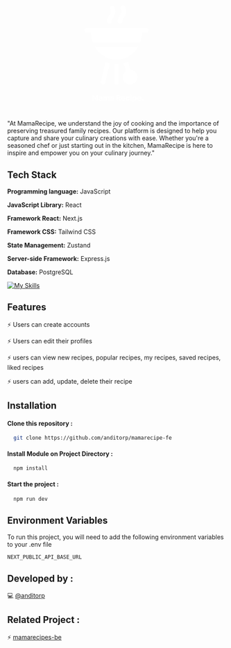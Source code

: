 <p align="center">
  <svg width="182" height="224" viewBox="0 0 182 224" fill="none" xmlns="http://www.w3.org/2000/svg">
<g clip-path="url(#clip0_59_10)">
<path d="M74.3169 41.9465C77.2616 41.9465 79.6489 39.5592 79.6489 36.6146C79.6489 33.1367 80.368 32.1603 81.8012 30.2141C85.8059 24.7759 88.2511 20.2309 88.2511 13.1696C88.2511 9.19058 86.9835 5.75752 85.8791 3.21169C84.7071 0.510172 81.5663 -0.73075 78.8658 0.442279C76.1643 1.61424 74.9244 4.75405 76.096 7.45557C76.7903 9.05586 77.5872 11.1517 77.5872 13.1693C77.5872 17.6264 75.9489 20.1755 73.2143 23.8904C71.33 26.4494 68.9854 29.6336 68.9854 36.6142C68.985 39.5592 71.3723 41.9465 74.3169 41.9465Z" fill="white"/>
<path d="M99.0807 41.9464C102.025 41.9464 104.413 39.5592 104.413 36.6145C104.413 33.137 105.132 32.1602 106.565 30.214C110.576 24.7669 113.015 20.2166 113.015 13.1696C113.015 9.19087 111.747 5.75816 110.643 3.21198C109.472 0.510103 106.331 -0.729752 103.63 0.441854C100.928 1.61382 99.6886 4.75362 100.86 7.45514C101.554 9.05579 102.351 11.1516 102.351 13.1692C102.351 17.6228 100.717 20.1693 97.9785 23.8907C96.0941 26.4493 93.7495 29.6336 93.7495 36.6141C93.7488 39.5592 96.1361 41.9464 99.0807 41.9464Z" fill="white"/>
<path d="M123.088 148.606L117.735 129.742C114.462 131.191 111.09 132.369 107.651 133.271L112.831 151.525C108.451 154.54 105.573 159.585 105.573 165.292C105.573 174.504 113.068 181.999 122.28 181.999C131.492 181.999 138.987 174.504 138.987 165.292C138.987 156.351 131.926 149.029 123.088 148.606Z" fill="white"/>
<path d="M90.9997 124.769C111.678 124.769 129.913 113.255 140.505 95.8496H41.4937C52.0865 113.255 70.3214 124.769 90.9997 124.769Z" fill="white"/>
<path d="M159.249 51.5439H22.7509C19.8062 51.5439 17.4189 53.9312 17.4189 56.8759C17.4189 59.8205 19.8062 62.2078 22.7509 62.2078H31.8038C31.9684 70.3263 33.5396 78.0768 36.2631 85.1857H145.737C148.46 78.0768 150.031 70.3263 150.196 62.2078H159.249C162.193 62.2078 164.581 59.8205 164.581 56.8759C164.581 53.9312 162.193 51.5439 159.249 51.5439Z" fill="white"/>
<path d="M54.5326 175.429C53.7342 178.774 56.2704 182 59.7234 182C62.1345 182 64.321 180.353 64.9053 177.904L75.4882 133.566C72.026 132.724 68.6285 131.599 65.3269 130.206L54.5326 175.429Z" fill="white"/>
<path d="M85.668 135.206V176.667C85.668 179.612 88.0553 181.999 90.9999 181.999C93.9446 181.999 96.3319 179.612 96.3319 176.667V135.206C92.6407 135.508 89.3666 135.509 85.668 135.206Z" fill="white"/>
</g>
<path d="M35.17 219V206.22H37.69L41.722 213.6L45.772 206.22H48.202V219H45.61V210.918L42.64 216.336H40.732L37.762 210.918V219H35.17ZM53.3053 219.27C52.8133 219.27 52.3633 219.198 51.9553 219.054C51.5473 218.91 51.1873 218.706 50.8753 218.442C50.5753 218.166 50.3413 217.848 50.1733 217.488C50.0053 217.128 49.9213 216.732 49.9213 216.3C49.9213 215.7 50.0833 215.172 50.4073 214.716C50.7313 214.26 51.1873 213.906 51.7753 213.654C52.3633 213.39 53.0473 213.258 53.8273 213.258C54.2233 213.258 54.5953 213.294 54.9433 213.366C55.3033 213.438 55.6513 213.54 55.9873 213.672V213.114C55.9873 212.574 55.8313 212.136 55.5193 211.8C55.2193 211.464 54.8053 211.296 54.2773 211.296C53.8813 211.296 53.5213 211.398 53.1973 211.602C52.8733 211.794 52.6453 212.07 52.5133 212.43L50.2633 211.98C50.3953 211.428 50.6533 210.948 51.0373 210.54C51.4333 210.12 51.9133 209.796 52.4773 209.568C53.0413 209.34 53.6533 209.226 54.3133 209.226C54.9253 209.226 55.4833 209.322 55.9873 209.514C56.4913 209.706 56.9233 209.982 57.2833 210.342C57.6553 210.702 57.9373 211.128 58.1293 211.62C58.3333 212.1 58.4353 212.64 58.4353 213.24V219H56.1853L56.1133 217.884C55.8613 218.292 55.4953 218.628 55.0153 218.892C54.5353 219.144 53.9653 219.27 53.3053 219.27ZM52.4053 216.174C52.4053 216.51 52.5433 216.786 52.8193 217.002C53.0953 217.218 53.4613 217.326 53.9173 217.326C54.3133 217.326 54.6673 217.242 54.9793 217.074C55.2913 216.906 55.5373 216.678 55.7173 216.39C55.8973 216.09 55.9873 215.76 55.9873 215.4V215.31C55.7233 215.202 55.4413 215.118 55.1413 215.058C54.8413 214.986 54.5413 214.95 54.2413 214.95C53.6773 214.95 53.2273 215.064 52.8913 215.292C52.5673 215.508 52.4053 215.802 52.4053 216.174ZM60.4435 219V209.496H62.7655L62.8375 210.702C63.1135 210.246 63.4855 209.886 63.9535 209.622C64.4215 209.358 64.9495 209.226 65.5375 209.226C66.1735 209.226 66.7375 209.382 67.2295 209.694C67.7335 210.006 68.1235 210.438 68.3995 210.99C68.6875 210.462 69.1015 210.036 69.6415 209.712C70.1935 209.388 70.8235 209.226 71.5315 209.226C72.2395 209.226 72.8515 209.394 73.3675 209.73C73.8835 210.054 74.2795 210.522 74.5555 211.134C74.8435 211.746 74.9875 212.466 74.9875 213.294V219H72.4675V213.618C72.4675 212.958 72.3235 212.442 72.0355 212.07C71.7475 211.686 71.3455 211.494 70.8295 211.494C70.4695 211.494 70.1455 211.584 69.8575 211.764C69.5815 211.932 69.3655 212.172 69.2095 212.484C69.0535 212.796 68.9755 213.15 68.9755 213.546V219H66.4555V213.618C66.4555 212.958 66.3115 212.442 66.0235 212.07C65.7355 211.686 65.3335 211.494 64.8175 211.494C64.4575 211.494 64.1335 211.584 63.8455 211.764C63.5695 211.932 63.3535 212.172 63.1975 212.484C63.0415 212.796 62.9635 213.15 62.9635 213.546V219H60.4435ZM79.9361 219.27C79.4441 219.27 78.9941 219.198 78.5861 219.054C78.1781 218.91 77.8181 218.706 77.5061 218.442C77.2061 218.166 76.9721 217.848 76.8041 217.488C76.6361 217.128 76.5521 216.732 76.5521 216.3C76.5521 215.7 76.7141 215.172 77.0381 214.716C77.3621 214.26 77.8181 213.906 78.4061 213.654C78.9941 213.39 79.6781 213.258 80.4581 213.258C80.8541 213.258 81.2261 213.294 81.5741 213.366C81.9341 213.438 82.2821 213.54 82.6181 213.672V213.114C82.6181 212.574 82.4621 212.136 82.1501 211.8C81.8501 211.464 81.4361 211.296 80.9081 211.296C80.5121 211.296 80.1521 211.398 79.8281 211.602C79.5041 211.794 79.2761 212.07 79.1441 212.43L76.8941 211.98C77.0261 211.428 77.2841 210.948 77.6681 210.54C78.0641 210.12 78.5441 209.796 79.1081 209.568C79.6721 209.34 80.2841 209.226 80.9441 209.226C81.5561 209.226 82.1141 209.322 82.6181 209.514C83.1221 209.706 83.5541 209.982 83.9141 210.342C84.2861 210.702 84.5681 211.128 84.7601 211.62C84.9641 212.1 85.0661 212.64 85.0661 213.24V219H82.8161L82.7441 217.884C82.4921 218.292 82.1261 218.628 81.6461 218.892C81.1661 219.144 80.5961 219.27 79.9361 219.27ZM79.0361 216.174C79.0361 216.51 79.1741 216.786 79.4501 217.002C79.7261 217.218 80.0921 217.326 80.5481 217.326C80.9441 217.326 81.2981 217.242 81.6101 217.074C81.9221 216.906 82.1681 216.678 82.3481 216.39C82.5281 216.09 82.6181 215.76 82.6181 215.4V215.31C82.3541 215.202 82.0721 215.118 81.7721 215.058C81.4721 214.986 81.1721 214.95 80.8721 214.95C80.3081 214.95 79.8581 215.064 79.5221 215.292C79.1981 215.508 79.0361 215.802 79.0361 216.174ZM90.9981 219V206.22H95.1021C96.1461 206.22 97.0461 206.388 97.8021 206.724C98.5701 207.048 99.1581 207.522 99.5661 208.146C99.9741 208.758 100.178 209.484 100.178 210.324C100.178 210.816 100.088 211.29 99.9081 211.746C99.7281 212.19 99.4761 212.598 99.1521 212.97C98.8281 213.33 98.4381 213.63 97.9821 213.87L100.88 219H97.9281L95.6421 214.572C95.4141 214.584 95.1681 214.59 94.9041 214.59C94.5201 214.59 94.1001 214.554 93.6441 214.482V219H90.9981ZM93.6441 208.488V212.25C93.8721 212.286 94.1001 212.316 94.3281 212.34C94.5561 212.352 94.7961 212.358 95.0481 212.358C95.8161 212.358 96.4101 212.19 96.8301 211.854C97.2501 211.506 97.4601 211.026 97.4601 210.414C97.4601 209.802 97.2501 209.328 96.8301 208.992C96.4101 208.656 95.8161 208.488 95.0481 208.488H93.6441ZM106.463 219.27C105.755 219.27 105.101 219.15 104.501 218.91C103.913 218.658 103.403 218.31 102.971 217.866C102.539 217.41 102.203 216.876 101.963 216.264C101.723 215.64 101.603 214.962 101.603 214.23C101.603 213.522 101.723 212.862 101.963 212.25C102.203 211.638 102.533 211.11 102.953 210.666C103.385 210.21 103.889 209.856 104.465 209.604C105.041 209.352 105.665 209.226 106.337 209.226C107.033 209.226 107.663 209.346 108.227 209.586C108.803 209.826 109.295 210.168 109.703 210.612C110.111 211.056 110.423 211.584 110.639 212.196C110.867 212.808 110.981 213.492 110.981 214.248V214.878H104.159C104.267 215.586 104.525 216.144 104.933 216.552C105.341 216.948 105.857 217.146 106.481 217.146C106.913 217.146 107.303 217.044 107.651 216.84C108.011 216.636 108.305 216.342 108.533 215.958L110.783 216.678C110.567 217.218 110.243 217.68 109.811 218.064C109.379 218.448 108.875 218.748 108.299 218.964C107.723 219.168 107.111 219.27 106.463 219.27ZM106.337 211.17C105.785 211.17 105.317 211.35 104.933 211.71C104.561 212.07 104.315 212.562 104.195 213.186H108.389C108.293 212.562 108.059 212.07 107.687 211.71C107.327 211.35 106.877 211.17 106.337 211.17ZM117.043 219.27C116.359 219.27 115.723 219.15 115.135 218.91C114.559 218.658 114.055 218.31 113.623 217.866C113.203 217.422 112.873 216.9 112.633 216.3C112.393 215.688 112.273 215.028 112.273 214.32C112.273 213.6 112.393 212.934 112.633 212.322C112.885 211.698 113.227 211.158 113.659 210.702C114.103 210.234 114.619 209.874 115.207 209.622C115.795 209.358 116.431 209.226 117.115 209.226C117.799 209.226 118.429 209.358 119.005 209.622C119.581 209.874 120.067 210.234 120.463 210.702C120.871 211.17 121.153 211.716 121.309 212.34L118.915 212.808C118.735 212.4 118.483 212.082 118.159 211.854C117.835 211.614 117.469 211.494 117.061 211.494C116.629 211.494 116.245 211.614 115.909 211.854C115.585 212.094 115.327 212.43 115.135 212.862C114.943 213.282 114.847 213.756 114.847 214.284C114.847 214.812 114.937 215.28 115.117 215.688C115.309 216.096 115.573 216.42 115.909 216.66C116.245 216.888 116.629 217.002 117.061 217.002C117.493 217.002 117.883 216.888 118.231 216.66C118.579 216.432 118.837 216.108 119.005 215.688L121.399 216.156C121.243 216.792 120.949 217.344 120.517 217.812C120.097 218.28 119.587 218.64 118.987 218.892C118.387 219.144 117.739 219.27 117.043 219.27ZM125.616 206.922C125.616 207.198 125.55 207.444 125.418 207.66C125.298 207.876 125.124 208.05 124.896 208.182C124.68 208.302 124.44 208.362 124.176 208.362C123.912 208.362 123.666 208.302 123.438 208.182C123.222 208.05 123.048 207.876 122.916 207.66C122.796 207.444 122.736 207.198 122.736 206.922C122.736 206.646 122.796 206.4 122.916 206.184C123.048 205.968 123.222 205.8 123.438 205.68C123.666 205.548 123.912 205.482 124.176 205.482C124.44 205.482 124.68 205.548 124.896 205.68C125.124 205.8 125.298 205.968 125.418 206.184C125.55 206.4 125.616 206.646 125.616 206.922ZM122.916 219V209.496H125.436V219H122.916ZM127.451 222.492V209.496H129.773L129.845 210.882C130.169 210.366 130.601 209.964 131.141 209.676C131.681 209.376 132.275 209.226 132.923 209.226C133.547 209.226 134.123 209.352 134.651 209.604C135.179 209.856 135.641 210.21 136.037 210.666C136.433 211.11 136.739 211.632 136.955 212.232C137.183 212.832 137.297 213.486 137.297 214.194C137.297 214.914 137.183 215.58 136.955 216.192C136.727 216.804 136.409 217.344 136.001 217.812C135.593 218.268 135.113 218.628 134.561 218.892C134.009 219.144 133.415 219.27 132.779 219.27C132.191 219.27 131.657 219.156 131.177 218.928C130.697 218.688 130.295 218.358 129.971 217.938V222.492H127.451ZM132.329 217.002C132.785 217.002 133.193 216.882 133.553 216.642C133.913 216.402 134.195 216.078 134.399 215.67C134.615 215.25 134.723 214.776 134.723 214.248C134.723 213.72 134.615 213.252 134.399 212.844C134.195 212.424 133.913 212.094 133.553 211.854C133.193 211.614 132.785 211.494 132.329 211.494C131.873 211.494 131.465 211.614 131.105 211.854C130.745 212.094 130.457 212.424 130.241 212.844C130.037 213.252 129.935 213.72 129.935 214.248C129.935 214.776 130.037 215.25 130.241 215.67C130.457 216.078 130.745 216.402 131.105 216.642C131.465 216.882 131.873 217.002 132.329 217.002ZM143.535 219.27C142.827 219.27 142.173 219.15 141.573 218.91C140.985 218.658 140.475 218.31 140.043 217.866C139.611 217.41 139.275 216.876 139.035 216.264C138.795 215.64 138.675 214.962 138.675 214.23C138.675 213.522 138.795 212.862 139.035 212.25C139.275 211.638 139.605 211.11 140.025 210.666C140.457 210.21 140.961 209.856 141.537 209.604C142.113 209.352 142.737 209.226 143.409 209.226C144.105 209.226 144.735 209.346 145.299 209.586C145.875 209.826 146.367 210.168 146.775 210.612C147.183 211.056 147.495 211.584 147.711 212.196C147.939 212.808 148.053 213.492 148.053 214.248V214.878H141.231C141.339 215.586 141.597 216.144 142.005 216.552C142.413 216.948 142.929 217.146 143.553 217.146C143.985 217.146 144.375 217.044 144.723 216.84C145.083 216.636 145.377 216.342 145.605 215.958L147.855 216.678C147.639 217.218 147.315 217.68 146.883 218.064C146.451 218.448 145.947 218.748 145.371 218.964C144.795 219.168 144.183 219.27 143.535 219.27ZM143.409 211.17C142.857 211.17 142.389 211.35 142.005 211.71C141.633 212.07 141.387 212.562 141.267 213.186H145.461C145.365 212.562 145.131 212.07 144.759 211.71C144.399 211.35 143.949 211.17 143.409 211.17ZM151.039 219.072C150.739 219.072 150.469 219 150.229 218.856C150.001 218.712 149.815 218.52 149.671 218.28C149.527 218.04 149.455 217.776 149.455 217.488C149.455 217.2 149.527 216.936 149.671 216.696C149.815 216.456 150.001 216.264 150.229 216.12C150.469 215.976 150.739 215.904 151.039 215.904C151.339 215.904 151.603 215.976 151.831 216.12C152.071 216.264 152.263 216.456 152.407 216.696C152.551 216.936 152.623 217.2 152.623 217.488C152.623 217.776 152.551 218.04 152.407 218.28C152.263 218.52 152.071 218.712 151.831 218.856C151.603 219 151.339 219.072 151.039 219.072Z" fill="white"/>
<defs>
<clipPath id="clip0_59_10">
<rect width="182" height="182" fill="white"/>
</clipPath>
</defs>
</svg>
</p>

<h1 align="center">
  
</h1>

"At MamaRecipe, we understand the joy of cooking and the importance of preserving treasured family recipes. Our platform is designed to help you capture and share your culinary creations with ease. Whether you're a seasoned chef or just starting out in the kitchen, MamaRecipe is here to inspire and empower you on your culinary journey."

## Tech Stack

**Programming language:** JavaScript

**JavaScript Library:** React

**Framework React:** Next.js

**Framework CSS:** Tailwind CSS

**State Management:** Zustand

**Server-side Framework:** Express.js

**Database:** PostgreSQL

[![My Skills](https://skillicons.dev/icons?i=js,react,next,tailwind,express,postgres,vercel)](https://skillicons.dev)

## Features

⚡ Users can create accounts

⚡ Users can edit their profiles

⚡ users can view new recipes, popular recipes, my recipes, saved recipes, liked recipes

⚡ users can add, update, delete their recipe

## Installation

#### Clone this repository :

```bash
  git clone https://github.com/anditorp/mamarecipe-fe
```

#### Install Module on Project Directory :

```bash
  npm install
```

#### Start the project :

```bash
  npm run dev
```

## Environment Variables

To run this project, you will need to add the following environment variables to your .env file

`NEXT_PUBLIC_API_BASE_URL`

## Developed by :

💻 [@anditorp](https://github.com/anditorp)

## Related Project :

⚡ [mamarecipes-be](https://github.com/anditorp)
